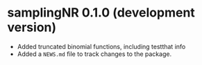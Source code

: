# samplingNR 0.1.0 (development version)

* Added truncated binomial functions, including testthat info
* Added a `NEWS.md` file to track changes to the package.

